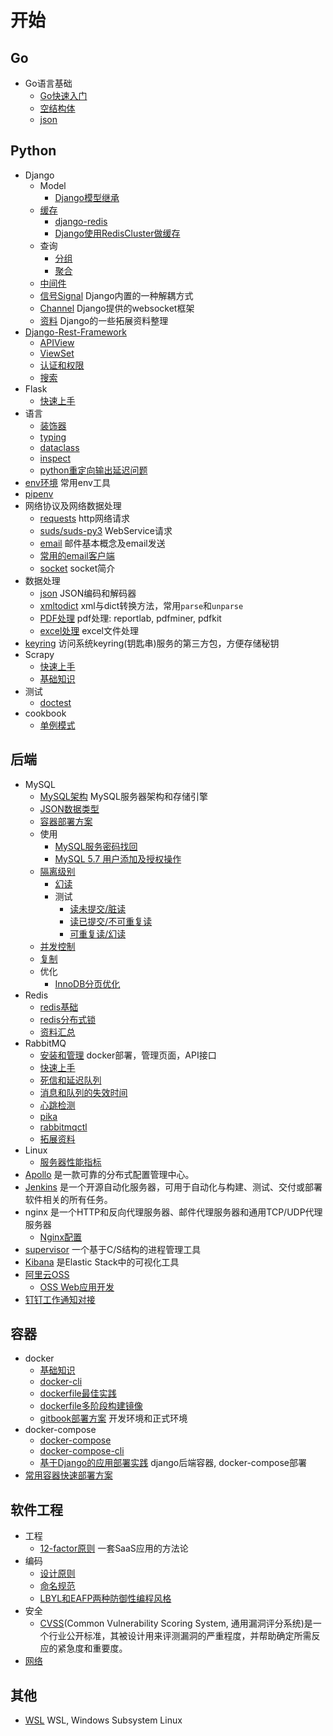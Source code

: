 # 开始

## Go
- Go语言基础
  - [Go快速入门](./go/go快速入门.md)
  - [空结构体](./go/lang/empty_struct.md)
  - [json](./go/std/json.md)

## Python
* Django
    * Model
        - [Django模型继承](./python/django/model/inherit.md) 
    * [缓存](./python/django/cache/cache.md)
        - [django-redis](./python/django/cache/django-redis.md)
        - [Django使用RedisCluster做缓存](./python/django/cache/redis-cluster.md)
    * 查询
        - [分组](./python/django/query/annotate.md) 
        - [聚合](./python/django/query/aggregate-expressions.md)
    * [中间件](./python/django/middleware.md)
    * [信号Signal](./python/django/signal.md) Django内置的一种解耦方式
    * [Channel](./python/django/django_channels/base.md) Django提供的websocket框架
    * [资料](./python/django/resource.md) Django的一些拓展资料整理
* [Django-Rest-Framework](./python/django/django_rest_framework/base.md)
    - [APIView](./python/django/django_rest_framework/views.md)
    - [ViewSet](./python/django/django_rest_framework/viewset.md)
    - [认证和权限](./python/django/django_rest_framework/auth.md)
    - [搜索](./python/django/django_rest_framework/search.md)
* Flask
    - [快速上手](./python/flask/base.md)
* 语言
    - [装饰器](./python/decorator.md)
    - [typing](./python/typing.md)
    - [dataclass](./python/dataclass.md)
    - [inspect](./python/inspect.md)
    - [python重定向输出延迟问题](./python/solutions/python-stdout-redirect.md)
* [env环境](./python/env.md) 常用env工具
* [pipenv](./python/pipenv.md)
* 网络协议及网络数据处理
    - [requests](./python/requests.md) http网络请求
    - [suds/suds-py3](./python/suds.md) WebService请求
    - [email](./python/email/email.md) 邮件基本概念及email发送
    - [常用的email客户端](./python/email/常用的email客户端.md)
    - [socket](./python/socket.md) socket简介
* 数据处理
    - [json](./python/json.md) JSON编码和解码器
    - [xmltodict](./python/xmltodict.md) xml与dict转换方法，常用`parse`和`unparse`
    - [PDF处理](./python/pdf.md) pdf处理: reportlab, pdfminer, pdfkit
    - [excel处理](./python/excel.md) excel文件处理
* [keyring](./python/keyring.md) 访问系统keyring(钥匙串)服务的第三方包，方便存储秘钥
* Scrapy
    - [快速上手](./python/scrapy/start.md)
    - [基础知识](./python/scrapy/基础知识.md)
* 测试
    - [doctest](./python/test/doctest.md)
* cookbook
    - [单例模式](./python/singleton.md)

## 后端
- MySQL
    - [MySQL架构](./backend/mysql/mysql架构.md) MySQL服务器架构和存储引擎
	- [JSON数据类型](./backend/mysql/json.md)
	- [容器部署方案](./backend/mysql/docker.md)
	- 使用
	    - [MySQL服务密码找回](./backend/mysql/usage/mysql-forgot-password.md)
	    - [MySQL 5.7 用户添加及授权操作](./backend/mysql/usage/mysql-grant.md)
	- [隔离级别](./backend/mysql/隔离级别/隔离级别.md)
	    - [幻读](./backend/mysql/隔离级别/幻读.md)
	    - 测试
	        - [读未提交/脏读](./backend/mysql/隔离级别/脏读test.md)
            - [读已提交/不可重复读](./backend/mysql/隔离级别/不可重复读test.md)
            - [可重复读/幻读](./backend/mysql/隔离级别/幻读test.md)
    - [并发控制](./backend/mysql/并发控制.md)
    - [复制](./backend/mysql/复制.md)
    - 优化
    	- [InnoDB分页优化](./backend/mysql/优化/innodb分页优化.md)
- Redis
    - [redis基础](./backend/redis/碎片.md)
    - [redis分布式锁](./backend/redis/redis-lock.md)
    - [资料汇总](./backend/redis/redis复习.md)
- RabbitMQ
  - [安装和管理](./backend/rabbitmq/install.md) docker部署，管理页面，API接口
  - [快速上手](./backend/rabbitmq/tutorial.md)
  - [死信和延迟队列](./backend/rabbitmq/dead-letter.md)
  - [消息和队列的失效时间](./backend/rabbitmq/ttl.md)
  - [心跳检测](./backend/rabbitmq/heartbeat.md)
  - [pika](./backend/rabbitmq/pika.md) 
  - [rabbitmqctl](./backend/rabbitmq/rabbitmqctl.md)
  - [拓展资料](./backend/rabbitmq/资料汇总.md)
- Linux
  - [服务器性能指标](./backend/linux/load.md)
- [Apollo](./backend/apollo.md) 是一款可靠的分布式配置管理中心。
- [Jenkins](./backend/jenkins.md) 是一个开源自动化服务器，可用于自动化与构建、测试、交付或部署软件相关的所有任务。
- nginx 是一个HTTP和反向代理服务器、邮件代理服务器和通用TCP/UDP代理服务器
  - [Nginx配置](./backend/nginx.md)
- [supervisor](./backend/supervisor.md) 一个基于C/S结构的进程管理工具
- [Kibana](./backend/kibana.md) 是Elastic Stack中的可视化工具
- [阿里云OSS](./backend/oss.md)
  - [OSS Web应用开发](./backend/oss-web.md)
- [钉钉工作通知对接](./backend/dingtalk.md)

## 容器
- docker
	- [基础知识](./docker/docker.md)
	- [docker-cli](./docker/docker-cli.md)
	- [dockerfile最佳实践](./docker/dockerfile.md)
	- [dockerfile多阶段构建镜像](./docker/multi_stage.md)
	- [gitbook部署方案](./docker/examples/gitbook.md) 开发环境和正式环境
- docker-compose
	- [docker-compose](./docker/docker-compose.md)
	- [docker-compose-cli](./docker/docker-compose-cli.md)
	- [基于Django的应用部署实践](./docker/examples/lms_backend.md) django后端容器, docker-compose部署
- [常用容器快速部署方案](./docker/examples.md)

## 软件工程
- 工程
  - [12-factor原则](./se/12-factor.md) 一套SaaS应用的方法论
- 编码
  - [设计原则](./code/设计原则.md)
  - [命名规范](./code/naming.md)
  - [LBYL和EAFP两种防御性编程风格](./code/lbyl_n_eafp.md)
- 安全
  - [CVSS](./security/cvss.md)(Common Vulnerability Scoring System, 通用漏洞评分系统)是一个行业公开标准，其被设计用来评测漏洞的严重程度，并帮助确定所需反应的紧急度和重要度。
- [网络](./network/network.md)

## 其他
- [WSL](./windows/wsl.md) WSL, Windows Subsystem Linux